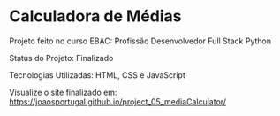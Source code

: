 <h1>Calculadora de Médias</h1>

Projeto feito no curso EBAC: Profissão Desenvolvedor Full Stack Python

Status do Projeto: Finalizado

Tecnologias Utilizadas: HTML, CSS e JavaScript

Visualize o site finalizado em: https://joaosportugal.github.io/project_05_mediaCalculator/

